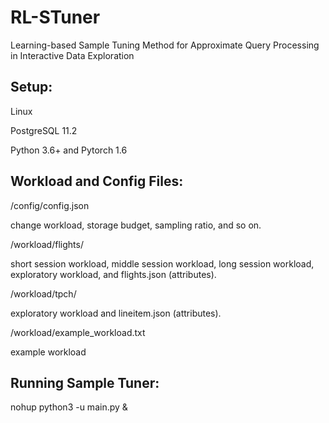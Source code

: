 # RL-STuner
Learning-based Sample Tuning Method for Approximate Query Processing in Interactive Data Exploration

## Setup:

Linux

PostgreSQL 11.2

Python 3.6+ and Pytorch 1.6

## Workload and Config Files:

/config/config.json

change workload, storage budget, sampling ratio, and so on.

/workload/flights/

short session workload, middle session workload, long session workload, exploratory workload, and flights.json (attributes).

/workload/tpch/

exploratory workload and lineitem.json (attributes).

/workload/example_workload.txt

example workload

## Running Sample Tuner:

nohup python3 -u main.py &
